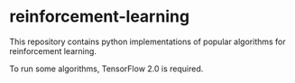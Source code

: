 # reinforcement-learning

This repository contains python implementations of popular algorithms for reinforcement learning.

To run some algorithms, TensorFlow 2.0 is required.
